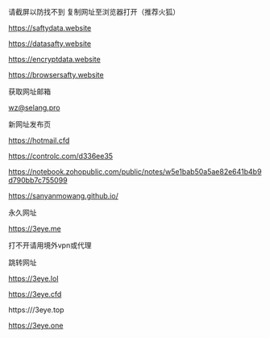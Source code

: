 请截屏以防找不到
复制网址至浏览器打开（推荐火狐）

https://saftydata.website

https://datasafty.website

https://encryptdata.website

https://browsersafty.website



获取网址邮箱

wz@selang.pro



新网址发布页

https://hotmail.cfd

https://controlc.com/d336ee35

https://notebook.zohopublic.com/public/notes/w5e1bab50a5ae82e641b4b9d790bb7c755099

https://sanyanmowang.github.io/



永久网址

https://3eye.me

打不开请用境外vpn或代理



跳转网址

https://3eye.lol

https://3eye.cfd

https:///3eye.top

https://3eye.one


